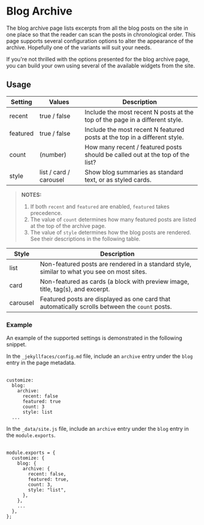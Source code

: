 # Blog Archive

The blog archive page lists excerpts from all the blog posts on the site in one place so that the reader can scan the posts in chronological order. This page supports several configuration options to alter the appearance of the archive. Hopefully one of the variants will suit your needs.

If you're not thrilled with the options presented for the blog archive page, you can build your own using several of the available widgets from the site.

## Usage

| Setting  | Values                 | Description                                                                    |
|----------|------------------------|--------------------------------------------------------------------------------|
| recent   | true / false           | Include the most recent N posts at the top of the page in a different style.   |
| featured | true / false           | Include the most recent N featured posts at the top in a different style.      |
| count    | (number)               | How many recent / featured posts should be called out at the top of the list?  |
| style    | list / card / carousel | Show blog summaries as standard text, or as styled cards.                      |

> **NOTES:**
> 
> 1. If both `recent` and `featured` are enabled, `featured` takes precedence.
> 2. The value of `count` determines how many featured posts are listed at the top of the archive page.
> 3. The value of `style` determines how the blog posts are rendered. See their descriptions in the following table.

| Style    | Description                                                                                    |
|----------|------------------------------------------------------------------------------------------------|
| list     | Non-featured posts are rendered in a standard style, similar to what you see on most sites.    |
| card     | Non-featured as cards (a block with preview image, title, tag(s), and excerpt.                 |
| carousel | Featured posts are displayed as one card that automatically scrolls between the `count` posts. |

### Example

An example of the supported settings is demonstrated in the following snippet.

<tabs>
<tab title="Jekyll">

In the `_jekyllfaces/config.md` file, include an `archive` entry under the `blog` entry in the page metadata.
<br/><br/>

```
customize:
  blog:
    archive:
      recent: false
      featured: true
      count: 3
      style: list
  ...
```
</tab>
<tab title="Eleventy">

In the `_data/site.js` file, include an `archive` entry under the `blog` entry in the `module.exports`.
<br/><br/>

```
module.exports = {
  customize: {
    blog: {
      archive: {
        recent: false,
        featured: true,
        count: 3,
        style: "list",
      },
    },
    ...
  },
};
```
</tab>
</tabs>
